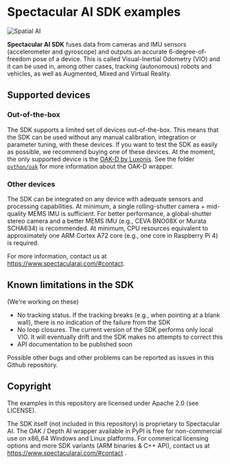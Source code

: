 # Spectacular AI SDK examples

![Spatial AI](https://spectacularai.github.io/demo-gifs/gif/spatial-ai.gif)

**Spectacular AI SDK** fuses data from cameras and IMU sensors (accelerometer and gyroscope)
and outputs an accurate 6-degree-of-freedom pose of a device.
This is called Visual-Inertial Odometry (VIO) and it can be used in, among other cases, tracking
(autonomous) robots and vehicles, as well as Augmented, Mixed and Virtual Reality.

## Supported devices

### Out-of-the-box

The SDK supports a limited set of devices out-of-the-box. This means that the SDK can be used without any manual calibration, integration or parameter tuning, with these devices. If you want to test the SDK as easily as possible, we recommend buying one of these devices.
At the moment, the only supported device is the [OAK-D by Luxonis](https://store.opencv.ai/products/oak-d).
See the folder [`python/oak`](python/oak) for more information about the OAK-D wrapper.

### Other devices

The SDK can be integrated on any device with adequate sensors and processing capabilities. At minimum, a single rolling-shutter camera + mid-quality MEMS IMU is sufficient. For better performance, a global-shutter stereo camera and a better MEMS IMU (e.g., CEVA BNO08X or Murata SCHA634) is recommended. At minimum, CPU resources equivalent to approximately one ARM Cortex A72 core (e.g., one core in Raspberry Pi 4) is required.

For more information, contact us at https://www.spectacularai.com/#contact.

## Known limitations in the SDK

(We're working on these)

 * No tracking status. If the tracking breaks (e.g., when pointing at a blank wall), there is no indication of the failure from the SDK
 * No loop closures. The current version of the SDK performs only local VIO. It will eventually drift and the SDK makes no attempts to correct this
 * API documentation to be published soon

Possible other bugs and other problems can be reported as issues in this Github repository.

## Copyright

The examples in this repository are licensed under Apache 2.0 (see LICENSE).

The SDK itself (not included in this repository) is proprietary to Spectacular AI.
The OAK / Depth AI wrapper available in PyPI is free for non-commercial use on x86_64 Windows and Linux platforms.
For commerical licensing options and more SDK variants (ARM binaries & C++ API),
contact us at https://www.spectacularai.com/#contact .
